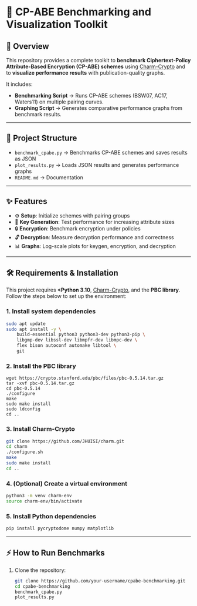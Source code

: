 # **🚀 CP-ABE Benchmarking and Visualization Toolkit**

## **🔑 Overview**
This repository provides a complete toolkit to **benchmark Ciphertext-Policy Attribute-Based Encryption (CP-ABE) schemes** using [Charm-Crypto](https://github.com/JHUISI/charm) and to **visualize performance results** with publication-quality graphs.  

It includes:
- **Benchmarking Script** → Runs CP-ABE schemes (BSW07, AC17, Waters11) on multiple pairing curves.  
- **Graphing Script** → Generates comparative performance graphs from benchmark results.  

---

## **📂 Project Structure**
- `benchmark_cpabe.py` → Benchmarks CP-ABE schemes and saves results as JSON  
- `plot_results.py` → Loads JSON results and generates performance graphs  
- `README.md` → Documentation  

---

## **✨ Features**
- ⚙️ **Setup**: Initialize schemes with pairing groups  
- 🔑 **Key Generation**: Test performance for increasing attribute sizes  
- 🔒 **Encryption**: Benchmark encryption under policies  
- 🔓 **Decryption**: Measure decryption performance and correctness  
- 📊 **Graphs**: Log-scale plots for keygen, encryption, and decryption  

---
## **🛠 Requirements & Installation**

This project requires **<Python 3.10**, [Charm-Crypto](https://github.com/JHUISI/charm), and the **PBC library**.  
Follow the steps below to set up the environment:

### 1. Install system dependencies
```bash
sudo apt update
sudo apt install -y \
    build-essential python3 python3-dev python3-pip \
    libgmp-dev libssl-dev libmpfr-dev libmpc-dev \
    flex bison autoconf automake libtool \
    git
```
### 2. Install the PBC library
```
wget https://crypto.stanford.edu/pbc/files/pbc-0.5.14.tar.gz
tar -xvf pbc-0.5.14.tar.gz
cd pbc-0.5.14
./configure
make
sudo make install
sudo ldconfig
cd ..
```
### 3. Install Charm-Crypto
```bash
git clone https://github.com/JHUISI/charm.git
cd charm
./configure.sh
make
sudo make install
cd ..
```
### 4. (Optional) Create a virtual environment
```bash
python3 -m venv charm-env
source charm-env/bin/activate
```
### 5. Install Python dependencies
```bash
pip install pycryptodome numpy matplotlib
```
---

## **⚡ How to Run Benchmarks**
1. Clone the repository:
   ```bash
   git clone https://github.com/your-username/cpabe-benchmarking.git
   cd cpabe-benchmarking
   benchmark_cpabe.py
   plot_results.py 
